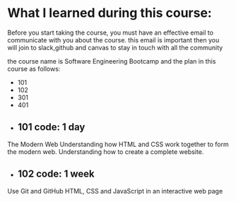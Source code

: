 # What I learned during this course:
 Before you start taking the course, you must have an effective email to communicate with you about the course. this email is important 
 then you will join to slack,github and canvas to stay in touch with all the community

the course name is Software Engineering Bootcamp and the plan in this course as follows:
* 101
* 102
* 301
* 401
* ## 101 code: 1 day
The Modern Web
Understanding how HTML and CSS work together to form the modern web.
Understanding how to create a complete website.

* ## 102 code: 1 week
 Use Git and GitHub
 HTML, CSS and JavaScript in an interactive web page

